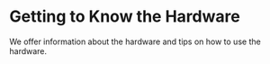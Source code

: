 # Getting to Know the Hardware

We offer information about the hardware and tips on how to use the hardware. 

